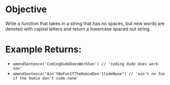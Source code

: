 # Objective
Write a function that takes in a string that has no spaces, but new words are denoted with capital letters and return a lowercase spaced out string.

# Example Returns:
* `amendSentence('CodingDudeDoesWorkSon') // 'coding dude does work son'`
* `amendSentence("Ain'tNoFunIfTheHomieDon'tCodeNone") // 'ain't no fun if the homie don't code none'`
